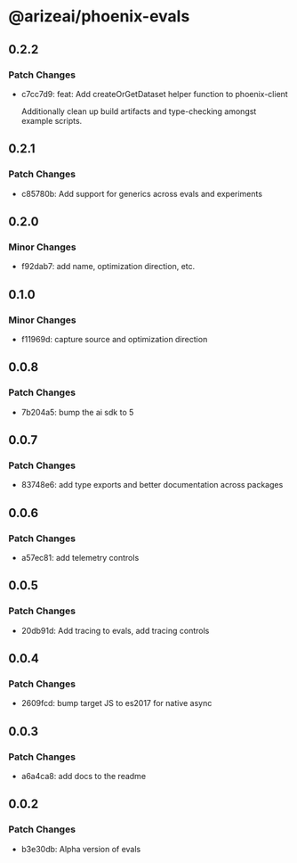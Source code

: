 # @arizeai/phoenix-evals

## 0.2.2

### Patch Changes

- c7cc7d9: feat: Add createOrGetDataset helper function to phoenix-client

  Additionally clean up build artifacts and type-checking amongst example scripts.

## 0.2.1

### Patch Changes

- c85780b: Add support for generics across evals and experiments

## 0.2.0

### Minor Changes

- f92dab7: add name, optimization direction, etc.

## 0.1.0

### Minor Changes

- f11969d: capture source and optimization direction

## 0.0.8

### Patch Changes

- 7b204a5: bump the ai sdk to 5

## 0.0.7

### Patch Changes

- 83748e6: add type exports and better documentation across packages

## 0.0.6

### Patch Changes

- a57ec81: add telemetry controls

## 0.0.5

### Patch Changes

- 20db91d: Add tracing to evals, add tracing controls

## 0.0.4

### Patch Changes

- 2609fcd: bump target JS to es2017 for native async

## 0.0.3

### Patch Changes

- a6a4ca8: add docs to the readme

## 0.0.2

### Patch Changes

- b3e30db: Alpha version of evals
